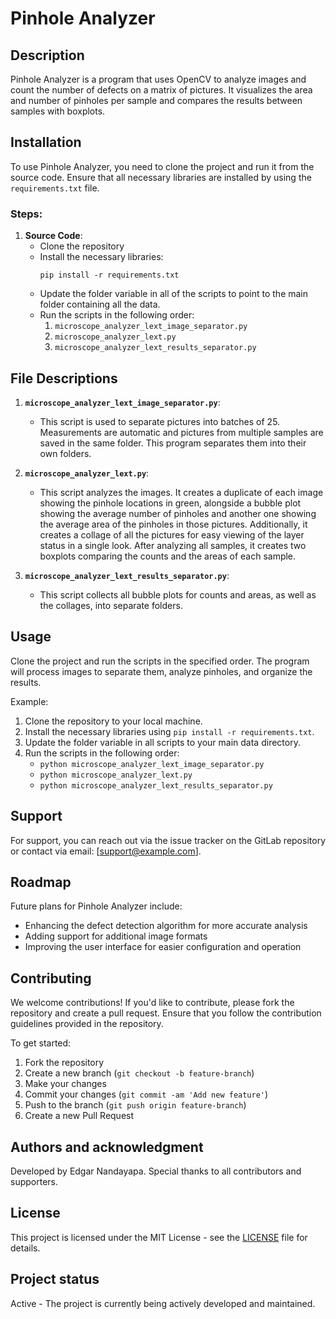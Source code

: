 # Pinhole Analyzer

## Description
Pinhole Analyzer is a program that uses OpenCV to analyze images and count the number of defects on a matrix of pictures. It visualizes the area and number of pinholes per sample and compares the results between samples with boxplots.

## Installation
To use Pinhole Analyzer, you need to clone the project and run it from the source code. Ensure that all necessary libraries are installed by using the `requirements.txt` file.

### Steps:

1. **Source Code**:
   - Clone the repository
   - Install the necessary libraries:
     ```
     pip install -r requirements.txt
     ```
   - Update the folder variable in all of the scripts to point to the main folder containing all the data.
   - Run the scripts in the following order:
     1. `microscope_analyzer_lext_image_separator.py`
     2. `microscope_analyzer_lext.py`
     3. `microscope_analyzer_lext_results_separator.py`

## File Descriptions

1. **`microscope_analyzer_lext_image_separator.py`**:
   - This script is used to separate pictures into batches of 25. Measurements are automatic and pictures from multiple samples are saved in the same folder. This program separates them into their own folders.

2. **`microscope_analyzer_lext.py`**:
   - This script analyzes the images. It creates a duplicate of each image showing the pinhole locations in green, alongside a bubble plot showing the average number of pinholes and another one showing the average area of the pinholes in those pictures. Additionally, it creates a collage of all the pictures for easy viewing of the layer status in a single look. After analyzing all samples, it creates two boxplots comparing the counts and the areas of each sample.

3. **`microscope_analyzer_lext_results_separator.py`**:
   - This script collects all bubble plots for counts and areas, as well as the collages, into separate folders.

## Usage
Clone the project and run the scripts in the specified order. The program will process images to separate them, analyze pinholes, and organize the results.

Example:
1. Clone the repository to your local machine.
2. Install the necessary libraries using `pip install -r requirements.txt`.
3. Update the folder variable in all scripts to your main data directory.
4. Run the scripts in the following order:
   - `python microscope_analyzer_lext_image_separator.py`
   - `python microscope_analyzer_lext.py`
   - `python microscope_analyzer_lext_results_separator.py`

## Support
For support, you can reach out via the issue tracker on the GitLab repository or contact via email: [support@example.com].

## Roadmap
Future plans for Pinhole Analyzer include:
- Enhancing the defect detection algorithm for more accurate analysis
- Adding support for additional image formats
- Improving the user interface for easier configuration and operation

## Contributing
We welcome contributions! If you'd like to contribute, please fork the repository and create a pull request. Ensure that you follow the contribution guidelines provided in the repository.

To get started:
1. Fork the repository
2. Create a new branch (`git checkout -b feature-branch`)
3. Make your changes
4. Commit your changes (`git commit -am 'Add new feature'`)
5. Push to the branch (`git push origin feature-branch`)
6. Create a new Pull Request

## Authors and acknowledgment
Developed by Edgar Nandayapa. Special thanks to all contributors and supporters.

## License
This project is licensed under the MIT License - see the [LICENSE](LICENSE) file for details.

## Project status
Active - The project is currently being actively developed and maintained.
